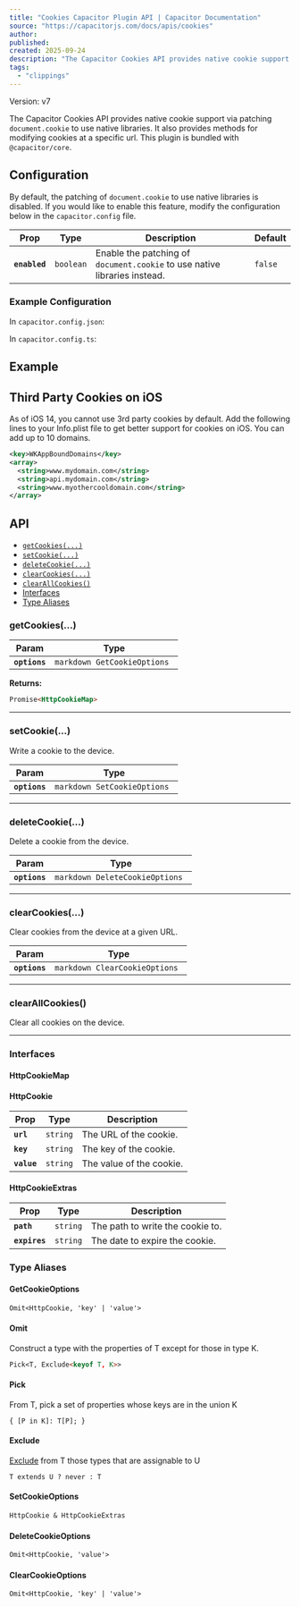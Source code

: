 ```yaml
---
title: "Cookies Capacitor Plugin API | Capacitor Documentation"
source: "https://capacitorjs.com/docs/apis/cookies"
author:
published:
created: 2025-09-24
description: "The Capacitor Cookies API provides native cookie support via patching `document.cookie` to use native libraries."
tags:
  - "clippings"
---
```

Version: v7

The Capacitor Cookies API provides native cookie support via patching `document.cookie` to use native libraries. It also provides methods for modifying cookies at a specific url. This plugin is bundled with `@capacitor/core`.

## Configuration

By default, the patching of `document.cookie` to use native libraries is disabled. If you would like to enable this feature, modify the configuration below in the `capacitor.config` file.

| Prop | Type | Description | Default |
| --- | --- | --- | --- |
| **`enabled`** | `boolean` | Enable the patching of `document.cookie` to use native libraries instead. | `false` |

### Example Configuration

In `capacitor.config.json`:

In `capacitor.config.ts`:

## Example

## Third Party Cookies on iOS

As of iOS 14, you cannot use 3rd party cookies by default. Add the following lines to your Info.plist file to get better support for cookies on iOS. You can add up to 10 domains.

```xml
<key>WKAppBoundDomains</key>
<array>
  <string>www.mydomain.com</string>
  <string>api.mydomain.com</string>
  <string>www.myothercooldomain.com</string>
</array>
```

## API

- [`getCookies(...)`](https://capacitorjs.com/docs/apis/#getcookies)
- [`setCookie(...)`](https://capacitorjs.com/docs/apis/#setcookie)
- [`deleteCookie(...)`](https://capacitorjs.com/docs/apis/#deletecookie)
- [`clearCookies(...)`](https://capacitorjs.com/docs/apis/#clearcookies)
- [`clearAllCookies()`](https://capacitorjs.com/docs/apis/#clearallcookies)
- [Interfaces](https://capacitorjs.com/docs/apis/#interfaces)
- [Type Aliases](https://capacitorjs.com/docs/apis/#type-aliases)

### getCookies(...)

| Param | Type |
| --- | --- |
| **`options`** | ```markdown GetCookieOptions ``` |

**Returns:**

```markdown
Promise<HttpCookieMap>
```

---

### setCookie(...)

Write a cookie to the device.

| Param | Type |
| --- | --- |
| **`options`** | ```markdown SetCookieOptions ``` |

---

### deleteCookie(...)

Delete a cookie from the device.

| Param | Type |
| --- | --- |
| **`options`** | ```markdown DeleteCookieOptions ``` |

---

### clearCookies(...)

Clear cookies from the device at a given URL.

| Param | Type |
| --- | --- |
| **`options`** | ```markdown ClearCookieOptions ``` |

---

### clearAllCookies()

Clear all cookies on the device.

---

### Interfaces

#### HttpCookieMap

#### HttpCookie

| Prop | Type | Description |
| --- | --- | --- |
| **`url`** | `string` | The URL of the cookie. |
| **`key`** | `string` | The key of the cookie. |
| **`value`** | `string` | The value of the cookie. |

#### HttpCookieExtras

| Prop | Type | Description |
| --- | --- | --- |
| **`path`** | `string` | The path to write the cookie to. |
| **`expires`** | `string` | The date to expire the cookie. |

### Type Aliases

#### GetCookieOptions

```markdown
Omit<HttpCookie, 'key' | 'value'>
```

#### Omit

Construct a type with the properties of T except for those in type K.

```markdown
Pick<T, Exclude<keyof T, K>>
```

#### Pick

From T, pick a set of properties whose keys are in the union K

`{ [P in K]: T[P]; }`

#### Exclude

[Exclude](https://capacitorjs.com/docs/apis/#exclude) from T those types that are assignable to U

`T extends U ? never : T`

#### SetCookieOptions

```markdown
HttpCookie & HttpCookieExtras
```

#### DeleteCookieOptions

```markdown
Omit<HttpCookie, 'value'>
```

#### ClearCookieOptions

```markdown
Omit<HttpCookie, 'key' | 'value'>
```